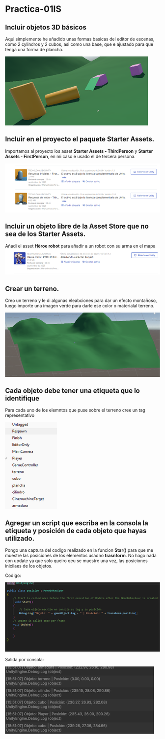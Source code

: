 # Practica-01IS

## Incluir objetos 3D básicos
 Aqui simplemente he añadido unas formas basicas del editor de escenas, como 2 cylindros y 2 cubos, asi como una base, que e ajustado para que tenga una forma de plancha.
 
 ![figuras](imagenes_pr01/Figuras.png)

## Incluir  en el proyecto el paquete Starter Assets.
  Importamos al proyecto los asset **Starter Assets - ThirdPerson** y **Starter Assets - FirstPerson**, en mi caso e usado el de tercera persona.
  
 ![assetbasico](imagenes_pr01/asset-basicos.png)
 
## Incluir un objeto libre de la Asset Store que no sea de los Starter Assets.
  Añadi el asset **Hèroe robot** para añadir a un robot con su arma en el mapa
 ![assetextra](imagenes_pr01/asset-exta.png)
## Crear un terreno.
 Creo un terreno y le di algunas eleabciones para dar un efecto montañoso, luego importe una imagen verde para darle ese color o materialal terreno.

  ![terrenos](imagenes_pr01/terreno.png)

## Cada objeto debe tener una etiqueta que lo identifique
 Para cada uno de los elemntos que puse sobre el terreno cree un tag representativo

  ![tag](imagenes_pr01/tags.png)

## Agregar un script que escriba en la consola la etiqueta y posición de cada objeto que hayas utilizado. 
  Pongo una captura del codigo realizado en la funcion **Star()** para que me muestre las posiciones de los elementos usadno **trasnform**.
  No hago nada con update ya que solo queiro qeu se muestre una vez, las posiciones inicilaes de los objetos.

  Codigo:
  
   ![codigo](imagenes_pr01/codigo.png)

  Salida por consola:

   ![consola](imagenes_pr01/consola.png)

  

